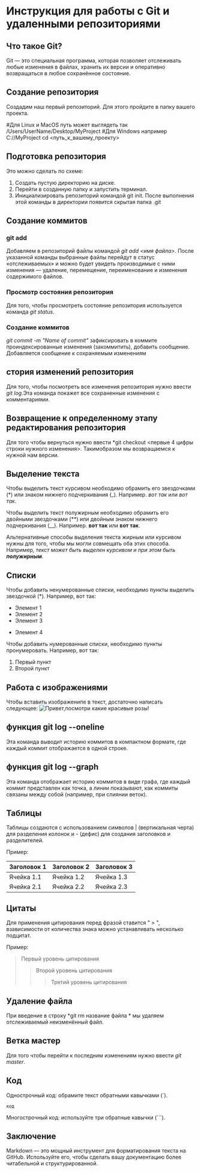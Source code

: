 # Инструкция для работы  с Git и удаленными репозиториями

## Что такое Git?
Git — это специальная программа, которая позволяет отслеживать любые изменения в файлах, хранить их версии и оперативно возвращаться в любое сохранённое состояние.
## Cоздание репозитория
Создадим наш первый репозиторий. Для этого пройдите в папку вашего проекта.

#Для Linux и MacOS путь может выглядеть так /Users/UserName/Desktop/MyProject
#Для Windows например С://MyProject
cd <путь_к_вашему_проекту>

## Подготовка репозитория
Это можно сделать по схеме:

1.	Создать пустую директорию на диске.
2.	Перейти в созданную папку и запустить терминал.
3.	Инициализировать репозиторий командой git init. После выполнения этой команды в директории появится скрытая папка .git

## Создание коммитов

### git add
Добавляем в репозиторий файлы командой *git add <имя файла>*. После указанной команды выбранные файлы перейдут в статус «отслеживаемых» и можно будет увидеть производимые с ними изменения ― удаление, перемещение, переименование и изменения содержимого файлов.

### Просмотр состояния репозитория
Для того, чтобы просмотреть состояние репозитория используется команда *git status*.

### Создание коммитов
*git commit -m "Name of commit"*    зафиксировать в коммите проиндексированные изменения (закоммитить), добавить сообщение. Добавляется сообщение к сохраняемым изменениям

## стория изменений репозитория
Для того, чтобы посмотреть все изменения репозитория нужно ввести *git log*.Эта команда покажет все сохраненные изменения с комментариями.

## Возвращение к определенному этапу редактирования репозитория
Для того чтобы вернуться нужно ввести *git checkout <первые 4 цифры строки нужного изменения>. Такимобразом мы возвращаемся к нужной нам версии.

## Выделение текста

Чтобы выделить текст курсивом необходимо обрамить его звездочками (*) или знаком нижнего подчеркивания (_). Например. *вот так* или _вот так_.

Чтобы выделить текст полужирным необходимо обрамить его двойными звездочками (**) или двойным знаком нижнего подчеркивания (__). Например. **вот так** или __вот так__.

Альтернативные способы выделения текста жирным или курсивом нужны для того, чтобы мы могли совмещать оба этих способа. Например, _текст может быть выделен курсивом и при этом быть **полужирным**_.

## Списки

Чтобы добавить ненумерованные списки, необходимо пункты выделить звездочкой (*). Например, вот так:
* Элемент 1
* Элемент 2
* Элемент 3
+ Элемент 4

Чтобы добавить нумерованные списки, необходимо пункты пронумеровать. Например, вот так:
1. Первый пункт
2. Второй пункт

## Работа с изображениями

Чтобы вставить изображенипе в текст, достаточно написать следующее:
![Привет,посмотри какие красивые розы!](Rose.jpg)

## функция git log --oneline
Эта команда выводит историю коммитов в компактном формате, где каждый коммит отображается в одной строке.

## функция git log --graph
Эта команда отображает историю коммитов в виде графа, где каждый коммит представлен как точка, а линии показывают, как коммиты связаны между собой (например, при слиянии веток).

## Таблицы

Таблицы создаются с использованием символов | (вертикальная черта) для разделения колонок и - (дефис) для создания заголовков и разделителей. 

Пример:


| Заголовок 1 | Заголовок 2 | Заголовок 3 |
|-------------|-------------|-------------|
| Ячейка 1.1  | Ячейка 1.2  | Ячейка 1.3  ||
| Ячейка 2.1  | Ячейка 2.2  | Ячейка 2.3  |



## Цитаты
Для применения цитирования перед фразой ставится " > ", взависимости от количества знака можно устанавливать несколько подцитат.

Пример:

> Первый уровень цитирования
>> Второй уровень цитирования
>>> Третий уровень цитирования


## Удаление файла
При введение в строку *git rm название файла * мы удаляем отслеживаемый неизменённый файл.

## Ветка мастер
Для того чтобы перейти к последним изменениям нужно ввести *git master*.


## Код
Однострочный код: обрамите текст обратными кавычками (`).

`код`

Многострочный код: используйте три обратные кавычки (```).

## Заключение
Markdown — это мощный инструмент для форматирования текста на GitHub. Используйте его, чтобы сделать вашу документацию более читабельной и структурированной. 